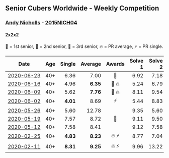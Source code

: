 ## Senior Cubers Worldwide - Weekly Competition
### [Andy Nicholls](../andy_nicholls.md) - [2015NICH04](https://www.worldcubeassociation.org/persons/2015NICH04?event=222)
#### 2x2x2

🥇 = 1st senior, 🥈 = 2nd senior, 🥉 = 3rd senior, 🔥 = PR average, ⚡ = PR single.

| Date | Age | Single | Average | Awards | Solve 1 | Solve 2 | Solve 3 | Solve 4 | Solve 5 | Video |
| :--: | :--: | --: | --: | :--: | --: | --: | --: | --: | --: | :-- |
| [<span style="white-space: nowrap">2020-06-23</span>](../../results/222/2020-06-23.md) | 40+ | 6.36 | 7.00 | 🥈 | 6.92 | 7.18 | 7.57 | 6.91 | 6.36 | [Link](https://www.facebook.com/events/722150235200875/permalink/726569754758923/) |
| [<span style="white-space: nowrap">2020-06-16</span>](../../results/222/2020-06-16.md) | 40+ | 4.96 | **6.35** | <span style="white-space: nowrap">🥈 🔥</span> | 5.24 | 6.79 | 4.96 | 10.13 | 7.03 | [Link](https://www.facebook.com/events/604103587178706/permalink/606533430269055/) |
| [<span style="white-space: nowrap">2020-06-09</span>](../../results/222/2020-06-09.md) | 40+ | 5.62 | **7.76** | <span style="white-space: nowrap">🥈 🔥</span> | 8.11 | 9.54 | 8.70 | 5.62 | 6.48 | [Link](https://www.facebook.com/events/903549840109576/permalink/904307953367098/) |
| [<span style="white-space: nowrap">2020-06-02</span>](../../results/222/2020-06-02.md) | 40+ | **4.01** | 8.69 | ⚡ | 5.44 | 8.83 | 15.67 | 11.80 | **4.01** | [Link](https://www.facebook.com/events/3373950429496747/permalink/3374555602769563/) |
| [<span style="white-space: nowrap">2020-05-26</span>](../../results/222/2020-05-26.md) | 40+ | 5.60 | 12.78 |  | 9.35 | 5.60 | 13.12 | 19.46 | 15.88 | [Link](https://www.facebook.com/events/688407551989463/permalink/690033871826831/) |
| [<span style="white-space: nowrap">2020-05-19</span>](../../results/222/2020-05-19.md) | 40+ | 7.57 | 8.72 | 🥉 | 9.11 | 9.50 | 8.31 | 8.73 | 7.57 | [Link](https://www.facebook.com/events/1880761498725633/permalink/1884034971731619/) |
| [<span style="white-space: nowrap">2020-05-12</span>](../../results/222/2020-05-12.md) | 40+ | 7.58 | 8.41 |  | 9.12 | 7.58 | 8.05 | 8.05 | 9.57 | [Link](https://www.facebook.com/events/546188069600739/permalink/546943102858569/) |
| [<span style="white-space: nowrap">2020-02-25</span>](../../results/222/2020-02-25.md) | 40+ | **4.83** | **8.23** | <span style="white-space: nowrap">🔥 ⚡</span> | 8.77 | 7.04 | 13.69 | 8.87 | **4.83** | [Link](https://www.facebook.com/events/2972213492840148/permalink/2980371598691004/) |
| [<span style="white-space: nowrap">2020-02-11</span>](../../results/222/2020-02-11.md) | 40+ | **8.31** | **9.25** | <span style="white-space: nowrap">🔥 ⚡</span> | 9.96 | 13.22 | 8.36 | **8.31** | 9.42 | [Link](https://www.facebook.com/events/176704156956327/permalink/177170673576342/) |


<!-- Global site tag (gtag.js) - Google Analytics -->
<script async src="https://www.googletagmanager.com/gtag/js?id=UA-86348435-3"></script>
<script>window.dataLayer = window.dataLayer || []; function gtag() {dataLayer.push(arguments);} gtag('js', new Date()); gtag('config', 'UA-86348435-3');</script>
